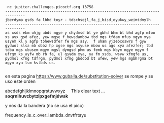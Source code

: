 



````
 nc jupiter.challenges.picoctf.org 13758
-------------------------------------------------------------------------------
jberdyma gsds fa lbhd toyr - tdschsejl_fa_j_bisd_oyukwy_weimtdmylh
-------------------------------------------------------------------------------
xs xsds ebm uhjg ubds mgye y chydmsd bt ye gbhd bhm bt bhd agfp mfoo xs ayx gsd afez, yew mgse f hewsdambbw tbd mgs tfdam mfus xgym xya usyem kl y agfp tbhewsdfer fe mgs asy.  f uham yjzebxoswrs f gyw gydwol slsa mb obbz hp xgse mgs asyuse mbow us ags xya afezfer; tbd tdbu mgs ubusem mgym mgsl dymgsd phm us femb mgs kbym mgye mgym f ufrgm ks ayfw mb rb fe, ul gsydm xya, ya fm xsds, wsyw xfmgfe us, pydmol xfmg tdfrgm, pydmol xfmg gbddbd bt ufew, yew mgs mgbhrgma bt xgym xya lsm kstbds us.


`````

en esta pagina https://www.guballa.de/substitution-solver se rompe y se uso este orden

abcdefghijklmnopqrstuvwxyz     This clear text ...  
**soqrnihuvcbytzlpxgefmjdwak**

y nos da la bandera (no se usa el pico)

frequency_is_c_over_lambda_dnvtfrtayu